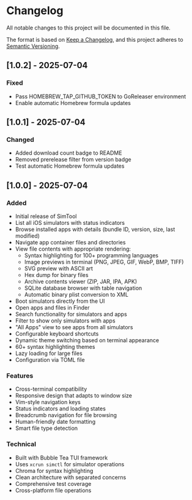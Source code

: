 # Changelog

All notable changes to this project will be documented in this file.

The format is based on [Keep a Changelog](https://keepachangelog.com/en/1.0.0/),
and this project adheres to [Semantic Versioning](https://semver.org/spec/v2.0.0.html).

## [1.0.2] - 2025-07-04

### Fixed
- Pass HOMEBREW_TAP_GITHUB_TOKEN to GoReleaser environment
- Enable automatic Homebrew formula updates

## [1.0.1] - 2025-07-04

### Changed
- Added download count badge to README
- Removed prerelease filter from version badge
- Test automatic Homebrew formula updates

## [1.0.0] - 2025-07-04

### Added
- Initial release of SimTool
- List all iOS simulators with status indicators
- Browse installed apps with details (bundle ID, version, size, last modified)
- Navigate app container files and directories
- View file contents with appropriate rendering:
  - Syntax highlighting for 100+ programming languages
  - Image previews in terminal (PNG, JPEG, GIF, WebP, BMP, TIFF)
  - SVG preview with ASCII art
  - Hex dump for binary files
  - Archive contents viewer (ZIP, JAR, IPA, APK)
  - SQLite database browser with table navigation
  - Automatic binary plist conversion to XML
- Boot simulators directly from the UI
- Open apps and files in Finder
- Search functionality for simulators and apps
- Filter to show only simulators with apps
- "All Apps" view to see apps from all simulators
- Configurable keyboard shortcuts
- Dynamic theme switching based on terminal appearance
- 60+ syntax highlighting themes
- Lazy loading for large files
- Configuration via TOML file

### Features
- Cross-terminal compatibility
- Responsive design that adapts to window size
- Vim-style navigation keys
- Status indicators and loading states
- Breadcrumb navigation for file browsing
- Human-friendly date formatting
- Smart file type detection

### Technical
- Built with Bubble Tea TUI framework
- Uses `xcrun simctl` for simulator operations
- Chroma for syntax highlighting
- Clean architecture with separated concerns
- Comprehensive test coverage
- Cross-platform file operations